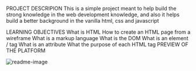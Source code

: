 PROJECT DESCRIPION
This is a simple project meant to help build the strong knowledge in the web development knowledge, and also it helps build a better background in the vanilla html, css and javascript

LEARNING OBJECTIVES
What is HTML
How to create an HTML page from a wireframe
What is a markup language
What is the DOM
What is an element / tag
What is an attribute
What the purpose of each HTML tag
PREVIEW OF THE PLATFORM


![readme-image](https://github.com/Diana-codes/alu-web-development/assets/127595256/47b235af-b7ff-41b2-bdec-872ca23aaeee)
